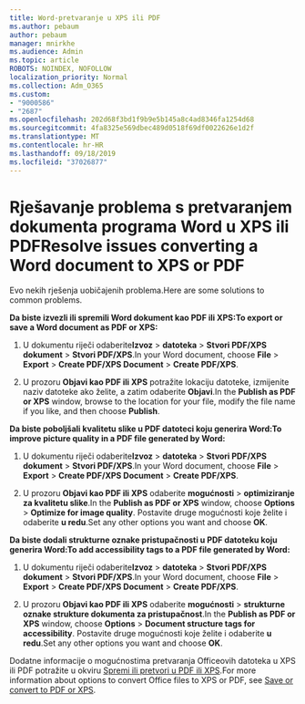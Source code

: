 ```yaml
---
title: Word-pretvaranje u XPS ili PDF
ms.author: pebaum
author: pebaum
manager: mnirkhe
ms.audience: Admin
ms.topic: article
ROBOTS: NOINDEX, NOFOLLOW
localization_priority: Normal
ms.collection: Adm_O365
ms.custom:
- "9000586"
- "2687"
ms.openlocfilehash: 202d68f3bd1f9b9e5b145a8c4ad8346fa1254d68
ms.sourcegitcommit: 4fa8325e569dbec489d0518f69df0022626e1d2f
ms.translationtype: MT
ms.contentlocale: hr-HR
ms.lasthandoff: 09/18/2019
ms.locfileid: "37026877"
---
```

# <a name="resolve-issues-converting-a-word-document-to-xps-or-pdf"></a><span data-ttu-id="0855d-102">Rješavanje problema s pretvaranjem dokumenta programa Word u XPS ili PDF</span><span class="sxs-lookup"><span data-stu-id="0855d-102">Resolve issues converting a Word document to XPS or PDF</span></span>

<span data-ttu-id="0855d-103">Evo nekih rješenja uobičajenih problema.</span><span class="sxs-lookup"><span data-stu-id="0855d-103">Here are some solutions to common problems.</span></span> 

<span data-ttu-id="0855d-104">**Da biste izvezli ili spremili Word dokument kao PDF ili XPS:**</span><span class="sxs-lookup"><span data-stu-id="0855d-104">**To export or save a Word document as PDF or XPS:**</span></span>

1. <span data-ttu-id="0855d-105">U dokumentu riječi odaberite**Izvoz** >  **datoteka** > **Stvori PDF/XPS dokument** > **Stvori PDF/XPS**.</span><span class="sxs-lookup"><span data-stu-id="0855d-105">In your Word document, choose  **File** > **Export** > **Create PDF/XPS Document** > **Create PDF/XPS**.</span></span>

2. <span data-ttu-id="0855d-106">U prozoru **Objavi kao PDF ili XPS** potražite lokaciju datoteke, izmijenite naziv datoteke ako želite, a zatim odaberite **Objavi**.</span><span class="sxs-lookup"><span data-stu-id="0855d-106">In the **Publish as PDF or XPS** window, browse to the location for your file, modify the file name if you like, and then choose **Publish**.</span></span>

<span data-ttu-id="0855d-107">**Da biste poboljšali kvalitetu slike u PDF datoteci koju generira Word:**</span><span class="sxs-lookup"><span data-stu-id="0855d-107">**To improve picture quality in a PDF file generated by Word:**</span></span>

1. <span data-ttu-id="0855d-108">U dokumentu riječi odaberite**Izvoz** >  **datoteka** > **Stvori PDF/XPS dokument** > **Stvori PDF/XPS**.</span><span class="sxs-lookup"><span data-stu-id="0855d-108">In your Word document, choose  **File** > **Export** > **Create PDF/XPS Document** > **Create PDF/XPS**.</span></span>

2. <span data-ttu-id="0855d-109">U prozoru **Objavi kao PDF ili XPS** odaberite **mogućnosti** > **optimiziranje za kvalitetu slike**.</span><span class="sxs-lookup"><span data-stu-id="0855d-109">In the **Publish as PDF or XPS** window, choose **Options** > **Optimize for image quality**.</span></span> <span data-ttu-id="0855d-110">Postavite druge mogućnosti koje želite i odaberite **u redu**.</span><span class="sxs-lookup"><span data-stu-id="0855d-110">Set any other options you want and choose **OK**.</span></span> 

<span data-ttu-id="0855d-111">**Da biste dodali strukturne oznake pristupačnosti u PDF datoteku koju generira Word:**</span><span class="sxs-lookup"><span data-stu-id="0855d-111">**To add accessibility tags to a PDF file generated by Word:**</span></span>
 
1. <span data-ttu-id="0855d-112">U dokumentu riječi odaberite**Izvoz** >  **datoteka** > **Stvori PDF/XPS dokument** > **Stvori PDF/XPS**.</span><span class="sxs-lookup"><span data-stu-id="0855d-112">In your Word document, choose  **File** > **Export** > **Create PDF/XPS Document** > **Create PDF/XPS**.</span></span>

2. <span data-ttu-id="0855d-113">U prozoru **Objavi kao PDF ili XPS** odaberite **mogućnosti** > **strukturne oznake strukture dokumenta za pristupačnost**.</span><span class="sxs-lookup"><span data-stu-id="0855d-113">In the **Publish as PDF or XPS** window, choose **Options** > **Document structure tags for accessibility**.</span></span> <span data-ttu-id="0855d-114">Postavite druge mogućnosti koje želite i odaberite **u redu**.</span><span class="sxs-lookup"><span data-stu-id="0855d-114">Set any other options you want and choose **OK**.</span></span>

<span data-ttu-id="0855d-115">Dodatne informacije o mogućnostima pretvaranja Officeovih datoteka u XPS ili PDF potražite u okviru [Spremi ili pretvori u PDF ili XPS](https://support.office.com/article/d85416c5-7d77-4fd6-a216-6f4bf7c7c110).</span><span class="sxs-lookup"><span data-stu-id="0855d-115">For more information about options to convert Office files to XPS or PDF, see [Save or convert to PDF or XPS](https://support.office.com/article/d85416c5-7d77-4fd6-a216-6f4bf7c7c110).</span></span>